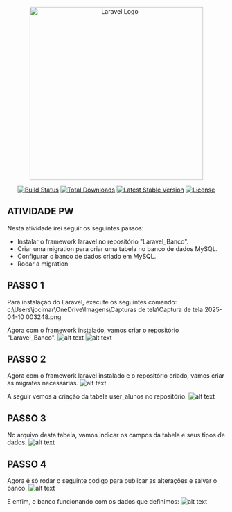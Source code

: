 <p align="center"><a href="https://laravel.com" target="_blank"><img src="https://raw.githubusercontent.com/laravel/art/master/logo-lockup/5%20SVG/2%20CMYK/1%20Full%20Color/laravel-logolockup-cmyk-red.svg" width="400" alt="Laravel Logo"></a></p>

<p align="center">
<a href="https://github.com/laravel/framework/actions"><img src="https://github.com/laravel/framework/workflows/tests/badge.svg" alt="Build Status"></a>
<a href="https://packagist.org/packages/laravel/framework"><img src="https://img.shields.io/packagist/dt/laravel/framework" alt="Total Downloads"></a>
<a href="https://packagist.org/packages/laravel/framework"><img src="https://img.shields.io/packagist/v/laravel/framework" alt="Latest Stable Version"></a>
<a href="https://packagist.org/packages/laravel/framework"><img src="https://img.shields.io/packagist/l/laravel/framework" alt="License"></a>
</p>

## ATIVIDADE PW

Nesta atividade irei seguir os seguintes passos:

- Instalar o framework laravel no repositório "Laravel_Banco".
- Criar uma migration para criar uma tabela no banco de dados MySQL.
- Configurar o banco de dados criado em MySQL.
- Rodar a migration

## PASSO 1

Para instalação do Laravel, execute os seguintes comando:
c:\Users\jocimar\OneDrive\Imagens\Capturas de tela\Captura de tela 2025-04-10 003248.png

Agora com o framework instalado, vamos criar o repositório "Laravel_Banco".
![alt text](image-1.png)
![alt text](image-2.png)

## PASSO 2

Agora com o framework laravel instalado e o repositório criado, vamos criar as migrates necessárias.
![alt text](image-3.png)

A seguir vemos a criação da tabela user_alunos no repositório.
![alt text](image-4.png)

## PASSO 3
No arquivo desta tabela, vamos indicar os campos da tabela e seus tipos de dados.
![alt text](image-5.png)

## PASSO 4
Agora é só rodar o seguinte codigo para publicar as alterações e salvar o banco.
![alt text](image-6.png)

E enfim, o banco funcionando com os dados que definimos:
![alt text](image-8.png)